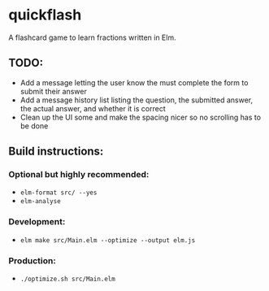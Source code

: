 # quickflash

A flashcard game to learn fractions written in Elm.

## TODO:

-   Add a message letting the user know the must complete the form to submit their answer
-   Add a message history list listing the question, the submitted answer, the actual answer, and whether it is correct
-   Clean up the UI some and make the spacing nicer so no scrolling has to be done

## Build instructions:

### Optional but highly recommended:

-   `elm-format src/ --yes`
-   `elm-analyse`

### Development:

-   `elm make src/Main.elm --optimize --output elm.js`

### Production:

-   `./optimize.sh src/Main.elm`

